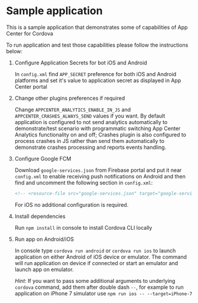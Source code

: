 # Sample application

This is a sample application that demonstrates some of capabilities of App Center for Cordova

To run application and test those capabilities please follow the instructions below:

1.  Configure Application Secrets for bot iOS and Android

    In `config.xml` find `APP_SECRET` preference for both iOS and Android platforms and set it's value to application secret as displayed in App Center portal

2.  Change other plugins preferences if required

    Change `APPCENTER_ANALYTICS_ENABLE_IN_JS` and `APPCENTER_CRASHES_ALWAYS_SEND` values if you want. By default application is configured to not send analytics automatically to demonstrate/test scenario with programmatic switching App Center Analytics functionality on and off; Crashes plugin is also configured to process crashes in JS rather than send them automatically to demonstrate crashes processing and reports events handling.

3.  Configure Google FCM

    Download `google-services.json` from Firebase portal and put it near `config.xml` to enable receiving push notifications on Android and then find and uncomment the following section in `config.xml`:

    ```xml
    <!-- <resource-file src="google-services.json" target="google-services.json" /> -->
    ```

    For iOS no additional configuration is required.

4.  Install dependencies

    Run `npm install` in console to install Cordova CLI locally

5.  Run app on Android/iOS

    In console type `cordova run android` or `cordova run ios` to launch application on either Android of iOS device or emulator. The command will run application on device if connected or start an emulator and launch app on emulator.

    _Hint_: If you want to pass some additional arguments to underlying `cordova` command, add them after double dash `--`, for example to run application on iPhone 7 simulator use `npm run ios -- --target=iPhone-7`
